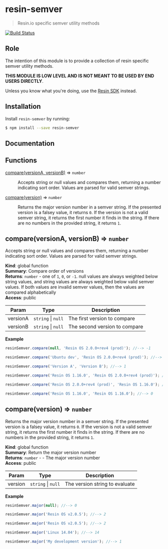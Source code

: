 resin-semver
============

> Resin.io specific semver utility methods

[![Build Status](https://travis-ci.org/resin-io-modules/resin-semver.svg?branch=master)](https://travis-ci.org/resin-io-modules/resin-semver)

Role
----

The intention of this module is to provide a collection of resin specific semver utility methods.

**THIS MODULE IS LOW LEVEL AND IS NOT MEANT TO BE USED BY END USERS DIRECTLY**.

Unless you know what you're doing, use the [Resin SDK](https://github.com/resin-io/resin-sdk) instead.

Installation
------------

Install `resin-semver` by running:

```sh
$ npm install --save resin-semver
```

Documentation
-------------

## Functions

<dl>
<dt><a href="#compare">compare(versionA, versionB)</a> ⇒ <code>number</code></dt>
<dd><p>Accepts string or null values and compares them, returning a number
indicating sort order. Values are parsed for valid semver strings.</p>
</dd>
<dt><a href="#compare">compare(version)</a> ⇒ <code>number</code></dt>
<dd><p>Returns the major version number in a semver string.
If the presented version is a falsey value, it returns <code>0</code>. If the version is
not a valid semver string, it returns the first number it finds in the string.
If there are no numbers in the provided string, it returns <code>1</code>.</p>
</dd>
</dl>

<a name="compare"></a>

## compare(versionA, versionB) ⇒ <code>number</code>
Accepts string or null values and compares them, returning a number
indicating sort order. Values are parsed for valid semver strings.

**Kind**: global function  
**Summary**: Compare order of versions  
**Returns**: <code>number</code> - one of `1`, `0`, or `-1`. null values are always weighted below
string values, and string values are always weighted below valid semver values.
If both values are invalid semver values, then the values are compared alphabetically  
**Access**: public  

| Param | Type | Description |
| --- | --- | --- |
| versionA | <code>string</code> \| <code>null</code> | The first version to compare |
| versionB | <code>string</code> \| <code>null</code> | The second version to compare |

**Example**  
```js
resinSemver.compare(null, 'Resin OS 2.0.0+rev4 (prod)'); //--> -1

resinSemver.compare('Ubuntu dev', 'Resin OS 2.0.0+rev4 (prod)'); //--> -1

resinSemver.compare('Version A', 'Version B'); //--> 1

resinSemver.compare('Resin OS 1.16.0', 'Resin OS 2.0.0+rev4 (prod)'); //--> 1

resinSemver.compare('Resin OS 2.0.0+rev4 (prod)', 'Resin OS 1.16.0'); //--> -1

resinSemver.compare('Resin OS 1.16.0', 'Resin OS 1.16.0'); //--> 0
```
<a name="compare"></a>

## compare(version) ⇒ <code>number</code>
Returns the major version number in a semver string.
If the presented version is a falsey value, it returns `0`. If the version is
not a valid semver string, it returns the first number it finds in the string.
If there are no numbers in the provided string, it returns `1`.

**Kind**: global function  
**Summary**: Return the major version number  
**Returns**: <code>number</code> - - The major version number  
**Access**: public  

| Param | Type | Description |
| --- | --- | --- |
| version | <code>string</code> \| <code>null</code> | The version string to evaluate |

**Example**  
```js
resinSemver.major(null); //--> 0

resinSemver.major('Resin OS v2.0.5'); //--> 2

resinSemver.major('Resin OS v2.0.5'); //--> 2

resinSemver.major('Linux 14.04'); //--> 14

resinSemver.major('My development version'); //--> 1
```


